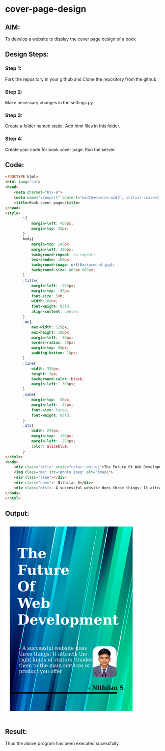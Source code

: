 # cover-page-design
## AIM:
To develop a website to display the cover page design of a book

## Design Steps:

### Step 1:
Fork the repository in your github and Clone the repository from the github.
### Step 2:
Make necessary changes in the settings.py.
### Step 3:
Create a folder named static. Add html files in this folder.
### Step 4:
Create your code for book cover page. Run the server.

## Code:

```html
<!DOCTYPE html>
<html lang="en">
<head>
    <meta charset="UTF-8">
    <meta name="viewport" content="width=device-width, initial-scale=1.0">
    <title>Book cover page</title>
</head>
<style>
        *{
            margin-left: 450px;
            margin-top: 35px;
        }
        body{
            margin-top: 145px;
            margin-left: 300px;
            background-repeat: no-repeat;
            box-shadow: 100px;
            background-image: url(Background.jpg);
            background-size: 400px 600px;
        }
        .title{
            margin-left: -275px;
            margin-top: -85px;
            font-size: 5vh;
            width:100px;
            font-weight: bold;
            align-content: center;
        }
        .me{
            max-width: 125px;
            max-height: 100px;
            margin-left: -30px;
            border-radius: 20px;
            margin-top: 60px;
            padding-bottom: 10px;
        }
        .line{
            width: 350px;
            height: 5px;
            background-color: black;
            margin-left: -300px;
        }
        .name{
            margin-top: -30px;
            margin-left: -45px;
            font-size: large;
            font-weight: bold;
        }
        .qts{
            width: 250px;
            margin-top: -150px;
            margin-left: -270px;
            color: aliceblue;
        }
</style>
<body>
    <div class="title" style="color: white;">The Future Of Web Development</div>
    <img class="me" src="photo.jpeg" alt="image">
    <div class="line"></div>
    <div class="name">- Nithilan S</div>
    <div class="qts">- A successful website does three things: It attracts the right kinds of visitors. Guides them to the main services or product you offer</div>
</body>
</html>
```
## Output:
![output](Exp6_output.png)

## Result:
Thus the above program has been executed sucessfully.

